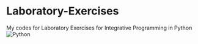 # Laboratory-Exercises
My codes for Laboratory Exercises for Integrative Programming in Python
![Python](https://logos-download.com/wp-content/uploads/2016/10/Python_logo_wordmark.png)
